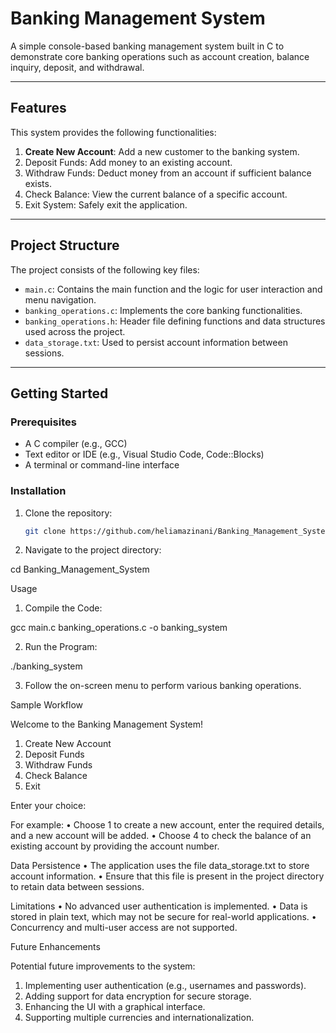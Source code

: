 # Banking Management System

A simple console-based banking management system built in C to demonstrate core banking operations such as account creation, balance inquiry, deposit, and withdrawal.

---

## Features

This system provides the following functionalities:
1. **Create New Account**: Add a new customer to the banking system.
2. Deposit Funds: Add money to an existing account.
3. Withdraw Funds: Deduct money from an account if sufficient balance exists.
4. Check Balance: View the current balance of a specific account.
5. Exit System: Safely exit the application.

---

## Project Structure

The project consists of the following key files:
- `main.c`: Contains the main function and the logic for user interaction and menu navigation.
- `banking_operations.c`: Implements the core banking functionalities.
- `banking_operations.h`: Header file defining functions and data structures used across the project.
- `data_storage.txt`: Used to persist account information between sessions.

---

## Getting Started

### Prerequisites
- A C compiler (e.g., GCC)
- Text editor or IDE (e.g., Visual Studio Code, Code::Blocks)
- A terminal or command-line interface

### Installation
1. Clone the repository:
   ```bash
   git clone https://github.com/heliamazinani/Banking_Management_System.git

 2. Navigate to the project directory:

cd Banking_Management_System

Usage
 1. Compile the Code:

gcc main.c banking_operations.c -o banking_system


 2. Run the Program:

./banking_system


 3. Follow the on-screen menu to perform various banking operations.

Sample Workflow

Welcome to the Banking Management System!

1. Create New Account
2. Deposit Funds
3. Withdraw Funds
4. Check Balance
5. Exit

Enter your choice: 

For example:
 • Choose 1 to create a new account, enter the required details, and a new account will be added.
 • Choose 4 to check the balance of an existing account by providing the account number.

Data Persistence
 • The application uses the file data_storage.txt to store account information.
 • Ensure that this file is present in the project directory to retain data between sessions.

Limitations
 • No advanced user authentication is implemented.
 • Data is stored in plain text, which may not be secure for real-world applications.
 • Concurrency and multi-user access are not supported.

Future Enhancements

Potential future improvements to the system:
 1. Implementing user authentication (e.g., usernames and passwords).
 2. Adding support for data encryption for secure storage.
 3. Enhancing the UI with a graphical interface.
 4. Supporting multiple currencies and internationalization.
